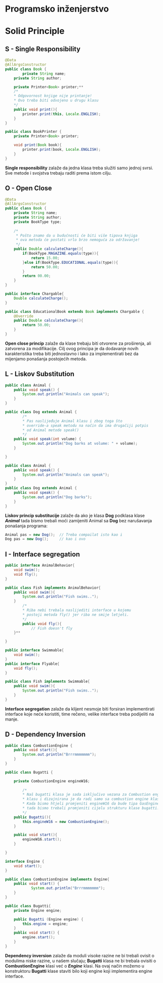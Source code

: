 # Programsko inženjerstvo

# Solid Principle

## S - Single Responsibility

```java
@Data
@AllArgsConstructor
public class Book {
     	private String name;
	private String author;

	private Printer<Book> printer;**
	/*
	* Odgovornost knjige nije printanje!
	* Ovo treba biti odvojeno u drugu klasu
	*/
	public void print(){
		printer.print(this, Locale.ENGLISH);
	}
}
```

```java
public class BookPrinter {
	private Printer<Book> printer;

	void print(Book book){
		printer.print(book, Locale.ENGLISH);
	}
}
```

********************Single responsibility******************** zalaže da jedna klasa treba služiti samo jednoj svrsi.
Sve metode i svojstva trebaju raditi prema istom cilju.

## O - Open Close

```java
@Data
@AllArgsConstructor
public class Book {
	private String name;
	private String author;
	private BookType type;
	
	/*
	 * Pošto znamo da u budućnosti će biti više tipova knjiga
	 * ova metoda će postati vrlo brzo nemoguća za održavanje!
	 */
	public Double calculateCharge(){
		if(BookType.MAGAZINE.equals(type)){
			return 15.00;
		}else if(BookType.EDUCATIONAL.equals(type)){
			return 50.00;
		}
		return 00.00;
	}
}
```

```java
public interface Chargable{
	Double calculateCharge();
}

public class EducationalBook extends Book implements Chargable {
	@Override
	public Double calculateCharge(){
		return 50.00;
	}
}

```

**************************************Open close princip************************************** zalaže da klase trebaju biti otvorene za proširenja, ali zatvorena za modifikacije.
Cilj ovog principa je da dodavanje novih karakteristika treba biti jednostavno i lako za implementirati bez da mijenjamo ponašanja postojećih metoda.

## L - Liskov Substitution

```java
public class Animal {
    public void speak() {
        System.out.println("Animals can speak");
    }
}

public class Dog extends Animal {
	 	/*
		* Pas naslijeđuje Animal klasu i zbog toga što
		* override-a speak metodu na način da ima drugačiji potpis
		* od Animal metode speak()
		*/
    public void speak(int volume) {
        System.out.println("Dog barks at volume: " + volume);
    }

}
```

```java
public class Animal {
    public void speak() {
        System.out.println("Animals can speak");
    }
}
public class Dog extends Animal {
    public void speak() {
        System.out.println("Dog barks");
    }
}
```

********************Liskov princip substitucije******************** zalaže da ako je klasa ****Dog**** podklasa klase *******Animal******* tada bismo trebali moći zamijeniti Animal sa **Dog** bez narušavanja ponašanja programa:

```java
Animal pas = new Dog();  // Treba compailat isto kao i 
Dog pas = new Dog();     // kao i ovo
```

## I - Interface segregation

```java
public interface AnimalBehavior{
	void swim();
	void fly();
}

public class Fish implements AnimalBehavior{
	public void swim(){
		System.out.println("Fish swims..");
	}
		/*
		* Riba nebi trebala naslijediti interface u kojemu 
		* postoji metoda fly() jer riba ne smije letjeti.
		*/
		public void fly(){
			// Fish doesn't fly
	}**

}
```

```java
public interface Swimmable{
	void swim();
}
public interface Flyable{
	void fly();
}

public class Fish implements Swimmable{
	public void swim(){
		System.out.println("Fish swims..");
	}
}
```

********************************************Interface segregation******************************************** zalaže da klijent nesmoje biti forsiran implementirati interface koje neće koristiti, time rečeno, velike interface treba podijeliti na manje.

## D - Dependency Inversion

```java
public class CombustionEngine {
	public void start(){
		System.out.println("Brrrmmmmmmm");
	}
}

public class Bugatti {

	private CombustionEngine engineW16;
	
		/*
		* Naš bugatti klasa je sada isključivo vezana za Combustion engine 
		* klasu i dizajnirana je da radi samo sa combustion engine klasom.
		* Kada bismo htjeli promjeniti engineW16 da bude tipa GasEngine
		* tada bismo trebali promjeniti cijelu strukturu klase bugatti.
		*/
	public Bugatti(){
		this.engineW16 = new CombustionEngine();
	}

	public void start(){
		engineW16.start();
	}

}

```

```java
interface Engine {
    void start();
}

public class CombustionEngine implements Engine{
	public void start() {
			System.out.println("Brrrmmmmmmm");
	}
}

public class Bugatti{
    private Engine engine;

    public Bugatti (Engine engine) {
        this.engine = engine;
    }
    public void start() {
        engine.start();
    }
}
```

******************************************Dependency inversion****************************************** zalaže da moduli visoke razine ne bi trebali ovisit o modulima niske razine, u našem slučaju; ********Bugatti******** klasa ne bi trebala ovisiti o ********************CombustionEngine******************** klasi već o *******Engine******* klasi.
Na ovaj način možemo u konstruktoru ********Bugatti******** klase staviti bilo koji engine koji implementira engine interface.
